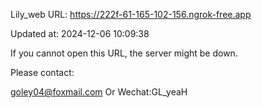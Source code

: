 Lily_web URL: https://222f-61-165-102-156.ngrok-free.app

Updated at: 2024-12-06 10:09:38

If you cannot open this URL, the server might be down.

Please contact: 

goley04@foxmail.com Or Wechat:GL_yeaH